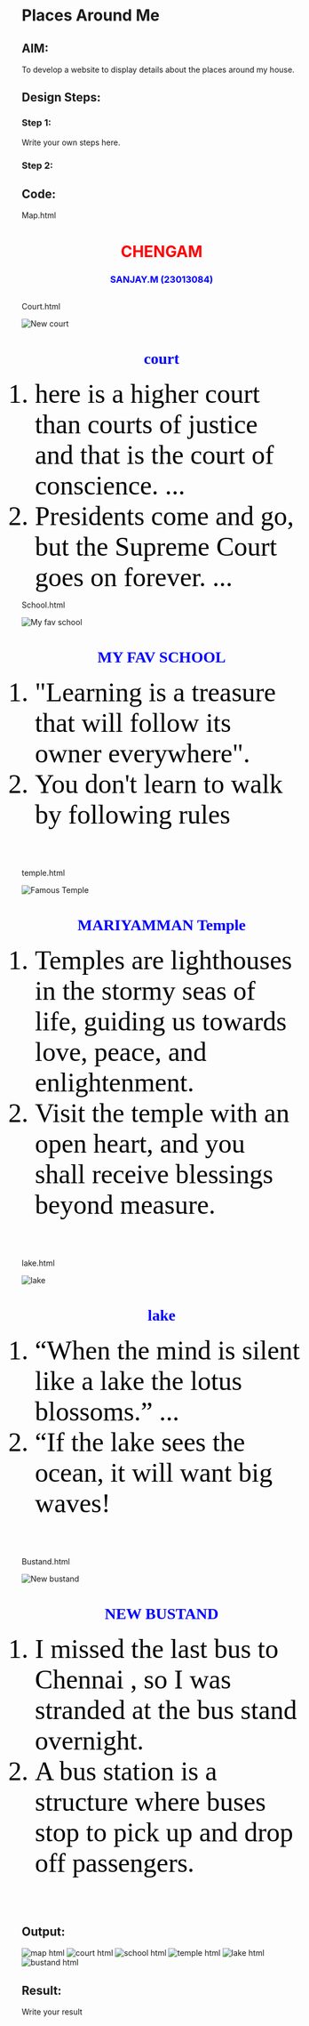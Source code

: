 # Places Around Me
## AIM:
To develop a website to display details about the places around my house.

## Design Steps:

### Step 1:
Write your own steps here.
### Step 2:

## Code:
Map.html
<!DOCTYPE html>
<html>
<head>
<title>My City</title>
</head>
<body>
<h1 align="center">
<font color="red"><b>CHENGAM</b></font>
</h1>
<h3 align="center">
<font color="blue"><b>SANJAY.M (23013084)</b></font>
</h3>
<center>
    <img src="" usemap="#image_map">
<map name="image_map">
  <area alt="srishti" title="Myschool" href="school.html" coords="1343,101,51" shape="circle">
  <area alt="Chengamcourt" title="Newcourt" href="court.html" coords="1129,252,52" shape="circle">
  <area alt="Mariyamman" title="FamousTemple" href="Temple.html" coords="819,385,46" shape="circle">
  <area alt="Chengam" title="Newbusstand" href="bustand.html" coords="725,677,25" shape="circle">
  <area alt="chengamlake" title="biglake" href="lake,html" coords="472,626,60" shape="circle">
</map>
</center>
</body>
</html>

Court.html
<!DOCTYPE html>
<html>
<head>
<title>
CHENGAM
</title>
</head>
<body >
    <img src="" alt="New court">
<h1 align="center">
<font color="blue" face="cursive">
court
</font>
</h1>
<p align="center">
<font color="black" face="Comic Sans MS" size="24">
<OL  TYPE="1" START="1">
<LI>here is a higher court than courts of justice and that is the court of conscience. ...<br></LI>     
<LI>Presidents come and go, but the Supreme Court goes on forever. ... <br></LI>
</OL>
</font>
</p>
</body>
</html>

School.html
<!DOCTYPE html>
<html>
<head>
<title>
CHENGAM
</title>
</head>
<body >
    <img src="myschool.jpg" alt="My fav school">
<h1 align="center">
<font color="blue" face="cursive">
MY FAV SCHOOL
</font>
</h1>
<p align="center">
<font color="black" face="Comic Sans MS" size="24">
<OL  TYPE="1" START="1">
<LI>"Learning is a treasure that will follow its owner everywhere".<br></LI>     
<LI>You don't learn to walk by following rules</LI><br></LI>
</OL>
</font>
</p>
</body>
</html>

temple.html
<!DOCTYPE html>
<html>
<head>
<title>
CHENGAM
</title>
</head>
<body >
    <img src="Temple.jpg" alt="Famous Temple">
<h1 align="center">
<font color="blue" face="cursive">
MARIYAMMAN Temple
</font>
</h1>
<p align="center">
<font color="black" face="Comic Sans MS" size="24">
<OL  TYPE="1" START="1">
<LI>Temples are lighthouses in the stormy seas of life, guiding us towards love, peace, and enlightenment.<br></LI>     
<LI>Visit the temple with an open heart, and you shall receive blessings beyond measure.</LI><br></LI>
</OL>
</font>
</p>
</body>
</html>

lake.html
<!DOCTYPE html>
<html>
<head>
<title>
CHENGAM
</title>
</head>
<body >
    <img src="lake.jpg" alt="lake">
<h1 align="center">
<font color="blue" face="cursive">
lake
</font>
</h1>
<p align="center">
<font color="black" face="Comic Sans MS" size="24">
<OL  TYPE="1" START="1">
<LI>“When the mind is silent like a lake the lotus blossoms.” ...<br></LI>     
<LI>“If the lake sees the ocean, it will want big waves!</LI><br></LI>
</OL>
</font>
</p>
</body>
</html>

Bustand.html
<!DOCTYPE html>
<html>
<head>
<title>
CHENGAM
</title>
</head>
<body >
    <img src="bustand.jpg" alt="New bustand">
<h1 align="center">
<font color="blue" face="cursive">
NEW BUSTAND
</font>
</h1>
<p align="center">
<font color="black" face="Comic Sans MS" size="24">
<OL  TYPE="1" START="1">
<LI>I missed the last bus to Chennai , so I was stranded at the bus stand overnight.<br></LI>     
<LI>A bus station is a structure where buses stop to pick up and drop off passengers.</LI><br></LI>
</OL>
</font>
</p>
</body>
</html>


## Output:
![map html](https://github.com/sanjayofficial2005/places-around-me/assets/148048602/65889257-df14-40e3-afbd-7e437f181daa)
![court html](https://github.com/sanjayofficial2005/places-around-me/assets/148048602/06318340-0455-4019-853f-6b8a84f90e15)
![school html](https://github.com/sanjayofficial2005/places-around-me/assets/148048602/ca9411a5-ac7e-46dc-94e5-781b48fc0b52)
![temple html](https://github.com/sanjayofficial2005/places-around-me/assets/148048602/b1c83cb7-8d42-4152-b06e-26173a2f10ff)
![lake html](https://github.com/sanjayofficial2005/places-around-me/assets/148048602/33a17548-b586-453c-8cd3-816a3136f1a6)
![bustand html](https://github.com/sanjayofficial2005/places-around-me/assets/148048602/94152144-6003-4272-aa13-7a087e013149)







## Result:
Write your result
